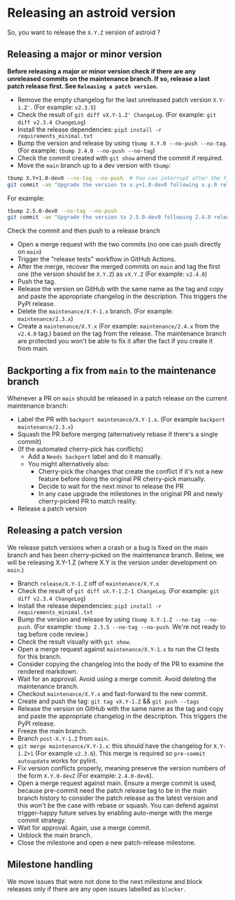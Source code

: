# Releasing an astroid version

So, you want to release the `X.Y.Z` version of astroid ?

## Releasing a major or minor version

**Before releasing a major or minor version check if there are any unreleased commits on
the maintenance branch. If so, release a last patch release first. See
`Releasing a patch version`.**

- Remove the empty changelog for the last unreleased patch version `X.Y-1.Z'`. (For
  example: `v2.3.5`)
- Check the result of `git diff vX.Y-1.Z' ChangeLog`. (For example:
  `git diff v2.3.4 ChangeLog`)
- Install the release dependencies: `pip3 install -r requirements_minimal.txt`
- Bump the version and release by using `tbump X.Y.0 --no-push --no-tag`. (For example:
  `tbump 2.4.0 --no-push --no-tag`)
- Check the commit created with `git show` amend the commit if required.
- Move the `main` branch up to a dev version with `tbump`:

```bash
tbump X.Y+1.0-dev0 --no-tag --no-push  # You can interrupt after the first step
git commit -am "Upgrade the version to x.y+1.0-dev0 following x.y.0 release"
```

For example:

```bash
tbump 2.5.0-dev0 --no-tag --no-push
git commit -am "Upgrade the version to 2.5.0-dev0 following 2.4.0 release"
```

Check the commit and then push to a release branch

- Open a merge request with the two commits (no one can push directly on `main`)
- Trigger the "release tests" workflow in GitHub Actions.
- After the merge, recover the merged commits on `main` and tag the first one (the
  version should be `X.Y.Z`) as `vX.Y.Z` (For example: `v2.4.0`)
- Push the tag.
- Release the version on GitHub with the same name as the tag and copy and paste the
  appropriate changelog in the description. This triggers the PyPI release.
- Delete the `maintenance/X.Y-1.x` branch. (For example: `maintenance/2.3.x`)
- Create a `maintenance/X.Y.x` (For example: `maintenance/2.4.x` from the `v2.4.0` tag.)
  based on the tag from the release. The maintenance branch are protected you won't be
  able to fix it after the fact if you create it from main.

## Backporting a fix from `main` to the maintenance branch

Whenever a PR on `main` should be released in a patch release on the current maintenance
branch:

- Label the PR with `backport maintenance/X.Y-1.x`. (For example
  `backport maintenance/2.3.x`)
- Squash the PR before merging (alternatively rebase if there's a single commit)
- (If the automated cherry-pick has conflicts)
  - Add a `Needs backport` label and do it manually.
  - You might alternatively also:
    - Cherry-pick the changes that create the conflict if it's not a new feature before
      doing the original PR cherry-pick manually.
    - Decide to wait for the next minor to release the PR
    - In any case upgrade the milestones in the original PR and newly cherry-picked PR
      to match reality.
- Release a patch version

## Releasing a patch version

We release patch versions when a crash or a bug is fixed on the main branch and has been
cherry-picked on the maintenance branch. Below, we will be releasing X.Y-1.Z (where X.Y
is the version under development on `main`.)

- Branch `release/X.Y-1.Z` off of `maintenance/X.Y.x`
- Check the result of `git diff vX.Y-1.Z-1 ChangeLog`. (For example:
  `git diff v2.3.4 ChangeLog`)
- Install the release dependencies: `pip3 install -r requirements_minimal.txt`
- Bump the version and release by using `tbump X.Y-1.Z --no-tag --no-push`. (For
  example: `tbump 2.3.5 --no-tag --no-push`. We're not ready to tag before code review.)
- Check the result visually with `git show`.
- Open a merge request against `maintenance/X.Y-1.x` to run the CI tests for this
  branch.
- Consider copying the changelog into the body of the PR to examine the rendered
  markdown.
- Wait for an approval. Avoid using a merge commit. Avoid deleting the maintenance
  branch.
- Checkout `maintenance/X.Y.x` and fast-forward to the new commit.
- Create and push the tag: `git tag vX.Y-1.Z` && `git push --tags`
- Release the version on GitHub with the same name as the tag and copy and paste the
  appropriate changelog in the description. This triggers the PyPI release.
- Freeze the main branch.
- Branch `post-X.Y-1.Z` from `main`.
- `git merge maintenance/X.Y-1.x`: this should have the changelog for `X.Y-1.Z+1` (For
  example `v2.3.6`). This merge is required so `pre-commit autoupdate` works for pylint.
- Fix version conflicts properly, meaning preserve the version numbers of the form
  `X.Y.0-devZ` (For example: `2.4.0-dev6`).
- Open a merge request against main. Ensure a merge commit is used, because pre-commit
  need the patch release tag to be in the main branch history to consider the patch
  release as the latest version and this won't be the case with rebase or squash. You
  can defend against trigger-happy future selves by enabling auto-merge with the merge
  commit strategy.
- Wait for approval. Again, use a merge commit.
- Unblock the main branch.
- Close the milestone and open a new patch-release milestone.

## Milestone handling

We move issues that were not done to the next milestone and block releases only if there
are any open issues labelled as `blocker`.
